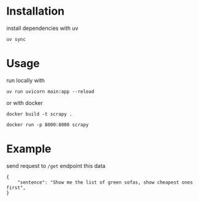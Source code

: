 # Installation

install dependencies with uv
```
uv sync
```

# Usage
run locally with
```
uv run uvicorn main:app --reload
```

or with docker
```
docker build -t scrapy .

docker run -p 8000:8000 scrapy
```

# Example
send request to `/get` endpoint this data
```
{
    "sentence": "Show me the list of green sofas, show cheapest ones first",
}
```

